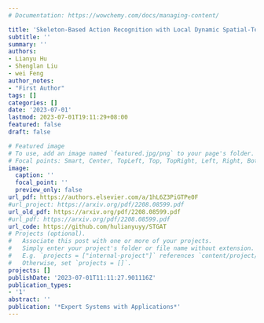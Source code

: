```yaml
---
# Documentation: https://wowchemy.com/docs/managing-content/

title: 'Skeleton-Based Action Recognition with Local Dynamic Spatial-Temporal Aggregation (Previous name: Spatial Temporal Graph Attention Network for Skeleton-Based Action Recognition)'
subtitle: ''
summary: ''
authors:
- Lianyu Hu 
- Shenglan Liu
- wei Feng
author_notes:
- "First Author"
tags: []
categories: []
date: '2023-07-01'
lastmod: 2023-07-01T19:11:29+08:00
featured: false
draft: false

# Featured image
# To use, add an image named `featured.jpg/png` to your page's folder.
# Focal points: Smart, Center, TopLeft, Top, TopRight, Left, Right, BottomLeft, Bottom, BottomRight.
image:
  caption: ''
  focal_point: ''
  preview_only: false
url_pdf: https://authors.elsevier.com/a/1hL6Z3PiGTPe0F
#url_project: https://arxiv.org/pdf/2208.08599.pdf
url_old_pdf: https://arxiv.org/pdf/2208.08599.pdf
#url_pdf: https://arxiv.org/pdf/2208.08599.pdf
url_code: https://github.com/hulianyuyy/STGAT
# Projects (optional).
#   Associate this post with one or more of your projects.
#   Simply enter your project's folder or file name without extension.
#   E.g. `projects = ["internal-project"]` references `content/project/deep-learning/index.md`.
#   Otherwise, set `projects = []`.
projects: []
publishDate: '2023-07-01T11:11:27.901116Z'
publication_types:
- '1'
abstract: ''
publication: '*Expert Systems with Applications*'
---
```



